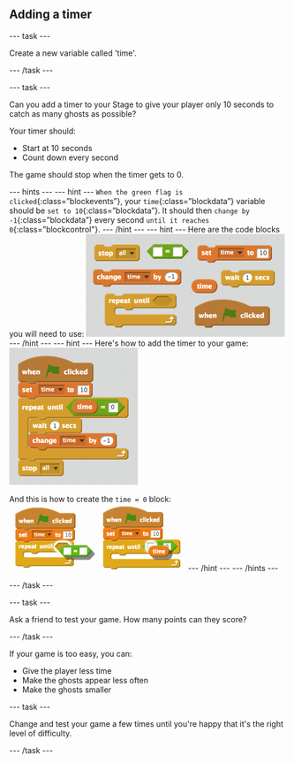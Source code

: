 ## Adding a timer

\--- task \---

Create a new variable called 'time'.

\--- /task \---

\--- task \---

Can you add a timer to your Stage to give your player only 10 seconds to catch as many ghosts as possible?

Your timer should:

+ Start at 10 seconds
+ Count down every second

The game should stop when the timer gets to 0.

\--- hints \--- \--- hint \--- `When the green flag is clicked`{:class=”blockevents”}, your `time`{:class=”blockdata”} variable should be `set to 10`{:class=”blockdata”}. It should then `change by -1`{:class=”blockdata”} every second `until it reaches 0`{:class=”blockcontrol"}. \--- /hint \--- \--- hint \--- Here are the code blocks you will need to use: ![screenshot](images/ghost-timer-blocks.png) \--- /hint \--- \--- hint \--- Here's how to add the timer to your game: ![kuvakaappaus](images/ghost-timer-code.png)

And this is how to create the `time = 0` block: ![screenshot](images/ghost-timer-help.png) \--- /hint \--- \--- /hints \---

\--- /task \---

\--- task \---

Ask a friend to test your game. How many points can they score?

\--- /task \---

If your game is too easy, you can:

+ Give the player less time
+ Make the ghosts appear less often
+ Make the ghosts smaller

\--- task \---

Change and test your game a few times until you're happy that it's the right level of difficulty.

\--- /task \---